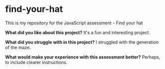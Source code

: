 # find-your-hat
This is my repository for the JavaScript assessment - Find your hat

**What did you like about this project?**
It's a fun and interesting project.

**What did you struggle with in this project?**
I struggled with the generation of the maze.

**What would make your experience with this assessment better?**
Perhaps, to include clearer instructions.
